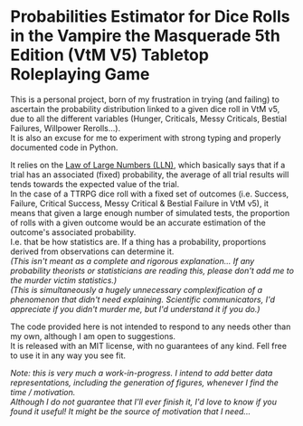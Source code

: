 # Probabilities Estimator for Dice Rolls in the Vampire the Masquerade 5th Edition (VtM V5) Tabletop Roleplaying Game

This is a personal project, born of my frustration in trying (and failing) to ascertain the probability distribution linked to a given dice roll in VtM v5, due to all the different variables (Hunger, Criticals, Messy Criticals, Bestial Failures, Willpower Rerolls...).  
It is also an excuse for me to experiment with strong typing and properly documented code in Python.

It relies on the [Law of Large Numbers (LLN)](https://en.wikipedia.org/wiki/Law_of_large_numbers), which basically says that if a trial has an associated (fixed) probability, the average of all trial results will tends towards the expected value of the trial.  
In the case of a TTRPG dice roll with a fixed set of outcomes (i.e. Success, Failure, Critical Success, Messy Critical \& Bestial Failure in VtM v5), it means that given a large enough number of simulated tests, the proportion of rolls with a given outcome would be an accurate estimation of the outcome's associated probability.  
I.e. that be how statistics are. If a thing has a probability, proportions derived from observations can determine it.  
*(This isn't meant as a complete and rigorous explanation... If any probability theorists or statisticians are reading this, please don't add me to the murder victim statistics.)*  
*(This is simultaneously a hugely unnecessary complexification of a phenomenon that didn't need explaining. Scientific communicators, I'd appreciate if you didn't murder me, but I'd understand it if you do.)*

The code provided here is not intended to respond to any needs other than my own, although I am open to suggestions.  
It is released with an MIT license, with no guarantees of any kind. Fell free to use it in any way you see fit.

*Note: this is very much a work-in-progress. I intend to add better data representations, including the generation of figures, whenever I find the time / motivation.  
Although I do not guarantee that I'll ever finish it, I'd love to know if you found it useful! It might be the source of motivation that I need...*
